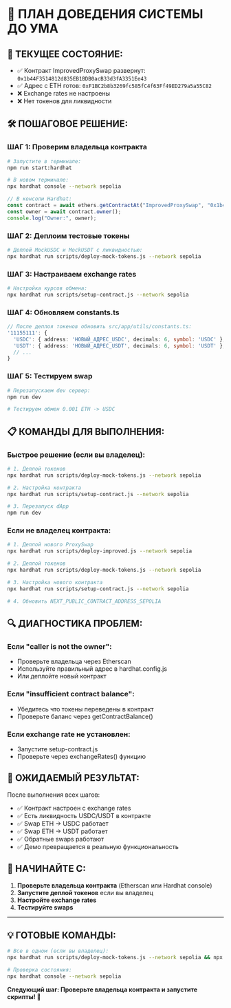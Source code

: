 # 🚀 ПЛАН ДОВЕДЕНИЯ СИСТЕМЫ ДО УМА

## 🎯 ТЕКУЩЕЕ СОСТОЯНИЕ:
- ✅ Контракт ImprovedProxySwap развернут: `0x1b44F3514812d835EB1BDB0acB33d3fA3351Ee43`
- ✅ Адрес с ETH готов: `0xF1BC2b8b3269fc585fC4f63Ff49ED279a5a55C82`
- ❌ Exchange rates не настроены
- ❌ Нет токенов для ликвидности

## 🛠️ ПОШАГОВОЕ РЕШЕНИЕ:

### **ШАГ 1: Проверим владельца контракта**
```bash
# Запустите в терминале:
npm run start:hardhat

# В новом терминале:
npx hardhat console --network sepolia
```

```javascript
// В консоли Hardhat:
const contract = await ethers.getContractAt("ImprovedProxySwap", "0x1b44F3514812d835EB1BDB0acB33d3fA3351Ee43");
const owner = await contract.owner();
console.log("Owner:", owner);
```

### **ШАГ 2: Деплоим тестовые токены**
```bash
# Деплой MockUSDC и MockUSDT с ликвидностью:
npx hardhat run scripts/deploy-mock-tokens.js --network sepolia
```

### **ШАГ 3: Настраиваем exchange rates**
```bash
# Настройка курсов обмена:
npx hardhat run scripts/setup-contract.js --network sepolia
```

### **ШАГ 4: Обновляем constants.ts**
```typescript
// После деплоя токенов обновить src/app/utils/constants.ts:
'11155111': {
  'USDC': { address: 'НОВЫЙ_АДРЕС_USDC', decimals: 6, symbol: 'USDC' },
  'USDT': { address: 'НОВЫЙ_АДРЕС_USDT', decimals: 6, symbol: 'USDT' },
  // ...
}
```

### **ШАГ 5: Тестируем swap**
```bash
# Перезапускаем dev сервер:
npm run dev

# Тестируем обмен 0.001 ETH -> USDC
```

## 📋 **КОМАНДЫ ДЛЯ ВЫПОЛНЕНИЯ:**

### **Быстрое решение (если вы владелец):**
```bash
# 1. Деплой токенов
npx hardhat run scripts/deploy-mock-tokens.js --network sepolia

# 2. Настройка контракта  
npx hardhat run scripts/setup-contract.js --network sepolia

# 3. Перезапуск dApp
npm run dev
```

### **Если не владелец контракта:**
```bash
# 1. Деплой нового ProxySwap
npx hardhat run scripts/deploy-improved.js --network sepolia

# 2. Деплой токенов
npx hardhat run scripts/deploy-mock-tokens.js --network sepolia

# 3. Настройка нового контракта
npx hardhat run scripts/setup-contract.js --network sepolia

# 4. Обновить NEXT_PUBLIC_CONTRACT_ADDRESS_SEPOLIA
```

## 🔍 **ДИАГНОСТИКА ПРОБЛЕМ:**

### **Если "caller is not the owner":**
- Проверьте владельца через Etherscan
- Используйте правильный адрес в hardhat.config.js
- Или деплойте новый контракт

### **Если "insufficient contract balance":**
- Убедитесь что токены переведены в контракт
- Проверьте баланс через getContractBalance()

### **Если exchange rate не установлен:**
- Запустите setup-contract.js
- Проверьте через exchangeRates() функцию

## 🎯 **ОЖИДАЕМЫЙ РЕЗУЛЬТАТ:**

После выполнения всех шагов:
- ✅ Контракт настроен с exchange rates
- ✅ Есть ликвидность USDC/USDT в контракте
- ✅ Swap ETH -> USDC работает
- ✅ Swap ETH -> USDT работает
- ✅ Обратные swaps работают
- ✅ Демо превращается в реальную функциональность

## 🚀 **НАЧИНАЙТЕ С:**

1. **Проверьте владельца контракта** (Etherscan или Hardhat console)
2. **Запустите деплой токенов** если вы владелец
3. **Настройте exchange rates**
4. **Тестируйте swaps**

---

## 💡 **ГОТОВЫЕ КОМАНДЫ:**

```bash
# Все в одном (если вы владелец):
npx hardhat run scripts/deploy-mock-tokens.js --network sepolia && npx hardhat run scripts/setup-contract.js --network sepolia

# Проверка состояния:
npx hardhat console --network sepolia
```

**Следующий шаг: Проверьте владельца контракта и запустите скрипты! 🎯**
